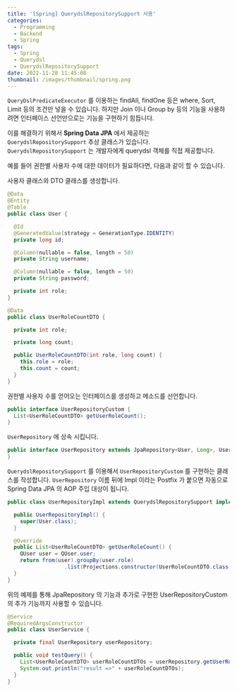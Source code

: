 ```yaml
---
title: '[Spring] QuerydslRepositorySupport 사용'
categories:
  - Programming
  - Backend
  - Spring
tags:
  - Spring
  - Querydsl
  - QuerydslRepositorySupport
date: 2022-11-28 11:45:08
thumbnail: /images/thumbnail/spring.png
---
```


`QueryDslPredicateExecutor` 를 이용하는 findAll, findOne 등은 where, Sort, Limit 등의 조건만 넣을 수 있습니다. 하지만 Join 이나 Group by 등의 기능을 사용하려면 인터페이스 선언만으로는 기능을 구현하기 힘듭니다.

이를 해결하기 위해서 **Spring Data JPA** 에서 제공하는 `QuerydslRepositorySupport` 추상 클래스가 있습니다. `QuerydslRepositorySupport` 는 개발자에게 querydsl 객체를 직접 제공합니다.

예를 들어 권한별 사용자 수에 대한 데이터가 필요하다면, 다음과 같이 할 수 있습니다.

사용자 클래스와 DTO 클래스를 생성합니다.

```java
@Data
@Entity
@Table
public class User {

  @Id
  @GeneratedValue(strategy = GenerationType.IDENTITY)
  private long id;

  @Column(nullable = false, length = 50)
  private String username;

  @Column(nullable = false, length = 50)
  private String password;

  private int role;
}
```

```java
@Data
public class UserRoleCountDTO {

  private int role;

  private long count;

  public UserRoleCountDTO(int role, long count) {
    this.role = role;
    this.count = count;
  }
}
```

권한별 사용자 수를 얻어오는 인터페이스를 생성하고 메소드를 선언합니다.

```java
public interface UserRepositoryCustom {
  List<UserRoleCountDTO> getUserRoleCount();
}
```

`UserRepository` 에 상속 시킵니다.

```java
public interface UserRepository extends JpaRepository<User, Long>, UserRepositoryCustom {
}
```

`QuerydslRepositorySupport` 를 이용해서 `UserRepositoryCustom` 를 구현하는 클래스를 작성합니다.
`UserRepository` 이름 뒤에 Impl 이라는 Postfix 가 붙으면 자동으로 Spring Data JPA 의 AOP 주입 대상이 됩니다.

```java
public class UserRepositoryImpl extends QuerydslRepositorySupport implements UserRepositoryCustom {

  public UserRepositoryImpl() {
    super(User.class);
  }

  @Override
  public List<UserRoleCountDTO> getUserRoleCount() {
    QUser user = QUser.user;
    return from(user).groupBy(user.role)
                  .list(Projections.constructor(UserRoleCountDTO.class, user.role, user.role.sum));
  }
}
```

위의 예제를 통해 JpaRepository 의 기능과 추가로 구현한 UserRepositoryCustom 의 추가 기능까지 사용할 수 있습니다.

```java
@Service
@RequiredArgsConstructor
public class UserService {

  private final UserRepository userRepository;

  public void testQuery() {
    List<UserRoleCountDTO> userRoleCountDTOs = userRepository.getUserRoleCount();
    System.out.println("result =>" + userRoleCountDTOs);
  }
}
```
